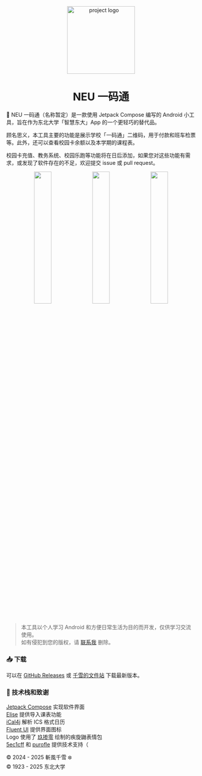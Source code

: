 <div align="center">
  <img src="https://imgsrc.chyk.ink/logo.webp" width="180px" alt="project logo">
  <br>
</div>

<h1 align="center">NEU 一码通</h1>



📳 NEU 一码通（名称暂定）是一款使用 Jetpack Compose 编写的 Android 小工具，旨在作为东北大学「智慧东大」App 的一个更轻巧的替代品。

顾名思义，本工具主要的功能是展示学校「一码通」二维码，用于付款和班车检票等。此外，还可以查看校园卡余额以及本学期的课程表。

校园卡充值、教务系统、校园乐跑等功能将在日后添加，如果您对这些功能有需求，或发现了软件存在的不足，欢迎提交 issue 或 pull request。

<div align="center">
    <img src="https://imgsrc.chyk.ink/1.webp" width="30%" />
    <img src="https://imgsrc.chyk.ink/2.webp" width="30%" />
    <img src="https://imgsrc.chyk.ink/3.webp" width="30%" />
</div>

<br/>


> 本工具以个人学习 Android 和方便日常生活为目的而开发，仅供学习交流使用。  
> 如有侵犯到您的版权，请 [联系我](mailto:me@chyk.ink) 删除。

### 📥 下载

可以在 [GitHub Releases](https://github.com/chiyuki0325/NEUQRCode/releases/latest) 或 [千雪的文件站](https://file.chyk.ink/OneDrive/%E5%AE%89%E5%8D%93%E8%BD%AF%E4%BB%B6/NEU%E4%B8%80%E7%A0%81%E9%80%9A) 下载最新版本。

### 💖 技术栈和致谢

[Jetpack Compose](https://developer.android.com/compose) 实现软件界面  
[Elise](https://github.com/neucn/elise) 提供导入课表功能  
[iCal4j](https://www.ical4j.org/) 解析 ICS 格式日历  
[Fluent UI](https://github.com/microsoft/fluentui) 提供界面图标  
Logo 使用了 [玖掺零](https://space.bilibili.com/87184323) 绘制的疾旋鼬表情包  
[5ec1cff](https://github.com/5ec1cff) 和 [purofle](https://github.com/purofle/) 提供技术支持（

© 2024 - 2025 斬風千雪 ❄️  
© 1923 - 2025 东北大学

